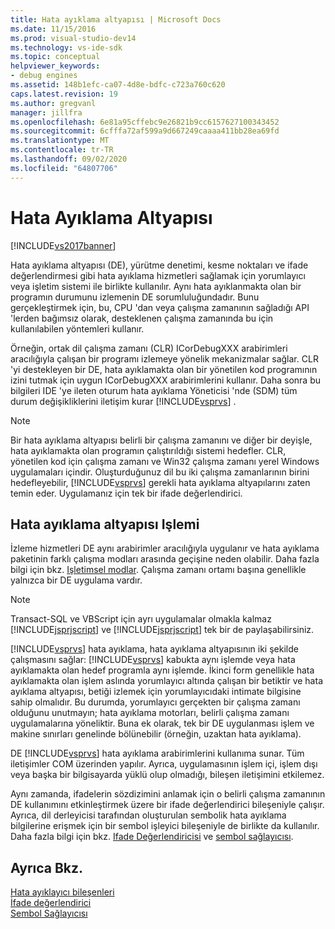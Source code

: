```yaml
---
title: Hata ayıklama altyapısı | Microsoft Docs
ms.date: 11/15/2016
ms.prod: visual-studio-dev14
ms.technology: vs-ide-sdk
ms.topic: conceptual
helpviewer_keywords:
- debug engines
ms.assetid: 148b1efc-ca07-4d8e-bdfc-c723a760c620
caps.latest.revision: 19
ms.author: gregvanl
manager: jillfra
ms.openlocfilehash: 6e81a95cffebc9e26821b9cc6157627100343452
ms.sourcegitcommit: 6cfffa72af599a9d667249caaaa411bb28ea69fd
ms.translationtype: MT
ms.contentlocale: tr-TR
ms.lasthandoff: 09/02/2020
ms.locfileid: "64807706"
---
```

# <a name="debug-engine"></a>Hata Ayıklama Altyapısı
[!INCLUDE[vs2017banner](../../includes/vs2017banner.md)]

Hata ayıklama altyapısı (DE), yürütme denetimi, kesme noktaları ve ifade değerlendirmesi gibi hata ayıklama hizmetleri sağlamak için yorumlayıcı veya işletim sistemi ile birlikte kullanılır. Aynı hata ayıklanmakta olan bir programın durumunu izlemenin DE sorumluluğundadır. Bunu gerçekleştirmek için, bu, CPU 'dan veya çalışma zamanının sağladığı API 'lerden bağımsız olarak, desteklenen çalışma zamanında bu için kullanılabilen yöntemleri kullanır.  
  
 Örneğin, ortak dil çalışma zamanı (CLR) ICorDebugXXX arabirimleri aracılığıyla çalışan bir programı izlemeye yönelik mekanizmalar sağlar. CLR 'yi destekleyen bir DE, hata ayıklamakta olan bir yönetilen kod programının izini tutmak için uygun ICorDebugXXX arabirimlerini kullanır. Daha sonra bu bilgileri IDE 'ye ileten oturum hata ayıklama Yöneticisi 'nde (SDM) tüm durum değişikliklerini iletişim kurar [!INCLUDE[vsprvs](../../includes/vsprvs-md.md)] .  
  
> [!NOTE]
> Bir hata ayıklama altyapısı belirli bir çalışma zamanını ve diğer bir deyişle, hata ayıklamakta olan programın çalıştırıldığı sistemi hedefler. CLR, yönetilen kod için çalışma zamanı ve Win32 çalışma zamanı yerel Windows uygulamaları içindir. Oluşturduğunuz dil bu iki çalışma zamanlarının birini hedefleyebilir, [!INCLUDE[vsprvs](../../includes/vsprvs-md.md)] gerekli hata ayıklama altyapılarını zaten temin eder. Uygulamanız için tek bir ifade değerlendirici.  
  
## <a name="debug-engine-operation"></a>Hata ayıklama altyapısı Işlemi  
 İzleme hizmetleri DE aynı arabirimler aracılığıyla uygulanır ve hata ayıklama paketinin farklı çalışma modları arasında geçişine neden olabilir. Daha fazla bilgi için bkz. [Işletimsel modlar](../../extensibility/debugger/operational-modes.md). Çalışma zamanı ortamı başına genellikle yalnızca bir DE uygulama vardır.  
  
> [!NOTE]
> Transact-SQL ve VBScript için ayrı uygulamalar olmakla kalmaz [!INCLUDE[jsprjscript](../../includes/jsprjscript-md.md)] ve [!INCLUDE[jsprjscript](../../includes/jsprjscript-md.md)] tek bir de paylaşabilirsiniz.  
  
 [!INCLUDE[vsprvs](../../includes/vsprvs-md.md)] hata ayıklama, hata ayıklama altyapısının iki şekilde çalışmasını sağlar: [!INCLUDE[vsprvs](../../includes/vsprvs-md.md)] kabukta aynı işlemde veya hata ayıklamakta olan hedef programla aynı işlemde. İkinci form genellikle hata ayıklamakta olan işlem aslında yorumlayıcı altında çalışan bir betiktir ve hata ayıklama altyapısı, betiği izlemek için yorumlayıcıdaki intimate bilgisine sahip olmalıdır. Bu durumda, yorumlayıcı gerçekten bir çalışma zamanı olduğunu unutmayın; hata ayıklama motorları, belirli çalışma zamanı uygulamalarına yöneliktir. Buna ek olarak, tek bir DE uygulanması işlem ve makine sınırları genelinde bölünebilir (örneğin, uzaktan hata ayıklama).  
  
 DE [!INCLUDE[vsprvs](../../includes/vsprvs-md.md)] hata ayıklama arabirimlerini kullanıma sunar. Tüm iletişimler COM üzerinden yapılır. Ayrıca, uygulamasının işlem içi, işlem dışı veya başka bir bilgisayarda yüklü olup olmadığı, bileşen iletişimini etkilemez.  
  
 Aynı zamanda, ifadelerin sözdizimini anlamak için o belirli çalışma zamanının DE kullanımını etkinleştirmek üzere bir ifade değerlendirici bileşeniyle çalışır. Ayrıca, dil derleyicisi tarafından oluşturulan sembolik hata ayıklama bilgilerine erişmek için bir sembol işleyici bileşeniyle de birlikte da kullanılır. Daha fazla bilgi için bkz. [Ifade Değerlendiricisi](../../extensibility/debugger/expression-evaluator.md) ve [sembol sağlayıcısı](../../extensibility/debugger/symbol-provider.md).  
  
## <a name="see-also"></a>Ayrıca Bkz.  
 [Hata ayıklayıcı bileşenleri](../../extensibility/debugger/debugger-components.md)   
 [İfade değerlendirici](../../extensibility/debugger/expression-evaluator.md)   
 [Sembol Sağlayıcısı](../../extensibility/debugger/symbol-provider.md)
